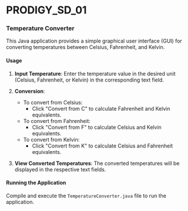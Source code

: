 # PRODIGY_SD_01

### Temperature Converter

This Java application provides a simple graphical user interface (GUI) for converting temperatures between Celsius, Fahrenheit, and Kelvin.

#### Usage

1. **Input Temperature**: Enter the temperature value in the desired unit (Celsius, Fahrenheit, or Kelvin) in the corresponding text field.

2. **Conversion**:
   - To convert from Celsius:
     - Click "Convert from C" to calculate Fahrenheit and Kelvin equivalents.
   - To convert from Fahrenheit:
     - Click "Convert from F" to calculate Celsius and Kelvin equivalents.
   - To convert from Kelvin:
     - Click "Convert from K" to calculate Celsius and Fahrenheit equivalents.

3. **View Converted Temperatures**: The converted temperatures will be displayed in the respective text fields.



#### Running the Application

Compile and execute the `TemperatureConverter.java` file to run the application.

